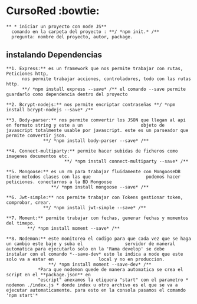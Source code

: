 # CursoRed :bowtie:

	** * iniciar un proyecto con node JS** 
	  comando en la carpeta del proyecto : **/ *npm init.* /**
	  pregunta: nombre del proyecto, autor, package.

##  instalando Dependencias

	**1. Express:** es un framework que nos permite trabajar con rutas, Peticiones http,
		  nos permite trabajar acciones, controladores, todo con las rutas http.
		  **/ *npm install express --save* /** el comando --save permite guardarlo como dependencia dentro del proyecto

	**2. Bcrypt-nodejs:** nos permite encriptar contraseñas **/ *npm install bcrypt-nodejs --save* /**
	
	**3. Body-parser:** nos permite comvertir los JSON que llegan al api en formato string y este a un 	  					objeto de javascript totalmente usable por javascript. este es un parseador que                        permite comvertir json.	
		          **/ *npm install body-parser --save* /**
	
	**4. Connect-multiparty:** permite hacer subidas de ficheros como imagenes documentos etc.
			              **/ *npm install connect-multiparty --save* /**

	**5. Mongoose:** es un rm para trabajar fluidamente con MongooseDB tiene metodos clases con las que                     podemos hacer peticiones. conectarnos a la BD Mongoose 
	                 **/ *npm install mongoose --save* /**
	
	**6. Jwt-simple:** nos permite trabajar con Tokens gestionar token, comprobar, crear.
		          **/ *npm install jwt-simple --save* /**

	**7. Moment:** permite trabajar con fechas, generar fechas y momentos del timepo.  
			**/ *npm install moment --save* /**

	**8. Nodemon:** este monitorea el codigo para que cada vez que se haga un cambio este baje y suba el 				servidor de maneral automatica para ejecutarlo solo en la 'Rama develop' se debe                       instalar con el comando *--save-dev* esto le indica a node que este solo va a estar en                 local y no en produccion.
					**/ *npm install moment --save-dev* /**  
				*Para que nodemon quede de manera automatica se crea el script en el **package.json** en 
				"escript" anexamos la etiquera "start" con el parametro * nodemon ./index.js * donde index u otro archivo es el que se va a ejecutar automaticamente. para esto en la consola pasamos el comando 'npm start'* 
			


